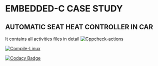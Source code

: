 # EMBEDDED-C CASE STUDY
## AUTOMATIC SEAT HEAT CONTROLLER IN CAR
It contains all activities files in detail
[![Cppcheck-actions](https://github.com/TEJASWI-DEVINA/EMBEDDED-C/actions/workflows/cppcheck.yml/badge.svg)](https://github.com/TEJASWI-DEVINA/EMBEDDED-C/actions/workflows/cppcheck.yml)

[![Compile-Linux](https://github.com/TEJASWI-DEVINA/EMBEDDED-C/actions/workflows/compile.yml/badge.svg)](https://github.com/TEJASWI-DEVINA/EMBEDDED-C/actions/workflows/compile.yml)

[![Codacy Badge](https://app.codacy.com/project/badge/Grade/350adafb59af4f099f5b6dee2e6d3bb6)](https://www.codacy.com/gh/TEJASWI-DEVINA/EMBEDDED-C/dashboard?utm_source=github.com&amp;utm_medium=referral&amp;utm_content=TEJASWI-DEVINA/EMBEDDED-C&amp;utm_campaign=Badge_Grade)
